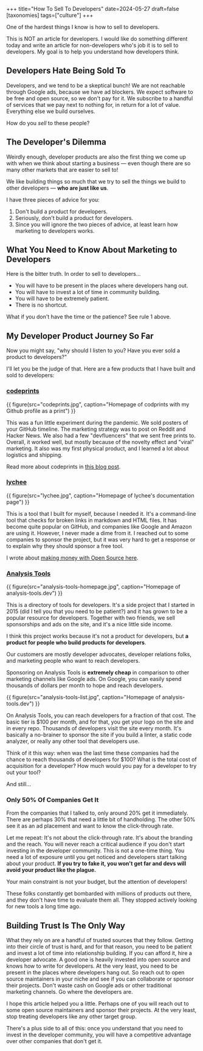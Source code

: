 +++
title="How To Sell To Developers"
date=2024-05-27
draft=false
[taxonomies]
tags=["culture"]
+++

One of the hardest things I know is how to sell to developers.

This is NOT an article for developers. I would like do something different today and write an article for non-developers who's
job it is to sell to developers. My goal is to help you understand how developers think.

## Developers Hate Being Sold To

Developers, and we tend to be a skeptical bunch!
We are not reachable through Google ads, because we have ad blockers. 
We expect software to be free and open source, so we don't pay for it.
We subscribe to a handful of services that we pay next to nothing for, in return for a lot of value.
Everything else we build ourselves.

How do you *sell* to these people?

## The Developer's Dilemma

Weirdly enough, developer products are also the first thing we come up with when we think about starting a business
&mdash; even though there are so many other markets that are easier to sell to!

We like building things so much that we try to sell the things we build to other developers &mdash; **who are just like us**.

I have three pieces of advice for you:

1. Don't build a product for developers.
2. Seriously, don't build a product for developers.
2. Since you will ignore the two pieces of advice, at least learn how marketing to developers works.

## What You Need to Know About Marketing to Developers

Here is the bitter truth. In order to sell to developers...

* You will have to be present in the places where developers hang out.
* You will have to invest a lot of time in community building.
* You will have to be extremely patient.
* There is no shortcut.

What if you don't have the time or the patience? See rule 1 above.

## My Developer Product Journey So Far

Now you might say, "why should I listen to you? Have you ever sold a product to developers?"

I'll let you be the judge of that. Here are a few products that I have built and sold to developers:

### [codeprints](https://codeprints.dev/)

{{ figure(src="codeprints.jpg", caption="Homepage of codprints with my Github profile as a print") }}

This was a fun little experiment during the pandemic. We sold posters of your GitHub timeline.
The marketing strategy was to post on Reddit and Hacker News. We also had a few "devfluencers" that we sent free prints to.
Overall, it worked well, but mostly because of the novelty effect and "viral" marketing.
It also was my first physical product, and I learned a lot about logistics and shipping.

Read more about codeprints in [this blog post](/2021/codeprints/).

### [lychee](https://lychee.cli.rs/)

{{ figure(src="lychee.jpg", caption="Homepage of lychee's documentation page") }}

This is a tool that I built for myself, because I needed it. It's a command-line tool that checks for broken links in markdown and HTML files. It has become quite popular on GitHub, and companies like Google and Amazon are using it.
However, I never made a dime from it. I reached out to some companies to sponsor the project, but it was very hard to get a response
or to explain why they should sponsor a free tool.

I wrote about [making money with Open Source here](/2021/oss-money/).

### [Analysis Tools](https://analysis-tools.dev/)

{{ figure(src="analysis-tools-homepage.jpg", caption="Homepage of analysis-tools.dev") }}

This is a directory of tools for developers. It's a side project that I started in 2015 (did I tell you that you need to be patient?)
and it has grown to be a popular resource for developers.
Together with two friends, we sell sponsorships and ads on the site, and it's a nice little side income.

I think this project works because it's not a product for developers, but **a product for people who build products for developers**.

Our customers are mostly developer advocates, developer relations folks, and marketing people who want to reach developers.

Sponsoring on Analysis Tools is **extremely cheap** in comparison to other marketing channels like Google ads.
On Google, you can easily spend thousands of dollars per month to hope and reach developers.

{{ figure(src="analysis-tools-list.jpg", caption="Homepage of analysis-tools.dev") }}

On Analysis Tools, you can reach developers for a fraction of that cost. The basic tier is $100 per month, and for that,
you get your logo on the site and in every repo.
Thousands of developers visit the site every month. It's basically a no-brainer to sponsor the site if you build a 
linter, a static code analyzer, or really any other tool that developers use.

Think of it this way: when was the last time these companies had the chance to reach thousands of developers for $100?
What is the total cost of acquisition for a developer? How much would you pay for a developer to try out your tool?

And still...

### Only 50% Of Companies Get It

From the companies that I talked to, only around 20% get it immediately. There
are perhaps 30% that need a little bit of handholding. The other 50% 
see it as an ad placement and want to know the click-through rate.

Let me repeat: It's not about the click-through rate. It's about the branding and the reach.
You will never reach a critical audience if you don't start investing in the developer community.
This is not a one-time thing. You need a lot of exposure until you get noticed and developers start talking about your product.
**If you try to fake it, you won't get far and devs will avoid your product like the plague.**

Your main constraint is not your budget, but the attention of developers!

These folks constantly get bombarded with millions of products out there, and they don't have time to evaluate them all.
They stopped actively looking for new tools a long time ago.

## Building Trust Is The Only Way

What they rely on are a handful of trusted sources that they follow.
Getting into their circle of trust is hard, and for that reason, you need to be patient and invest a lot of time into relationship building.
If you can afford it, hire a developer advocate. A good one is heavily invested into open source and knows how to write for developers.
At the very least, you need to be present in the places where developers hang out. So reach out to open source maintainers in your niche and see if you can collaborate or sponsor their projects. Don't waste cash on Google ads or other traditional marketing channels. Go where the developers are.

I hope this article helped you a little.
Perhaps one of you will reach out to some open source maintainers and sponsor their projects.
At the very least, stop treating developers like any other target group.

There's a plus side to all of this: once you understand that you need to invest in the developer community, you will have a competitive advantage over other companies that don't get it.

